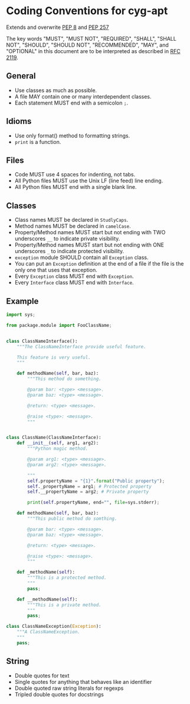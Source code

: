 Coding Conventions for cyg-apt
==============================

Extends and overwrite [PEP 8][] and [PEP 257][]

The key words "MUST", "MUST NOT", "REQUIRED", "SHALL", "SHALL NOT", "SHOULD",
"SHOULD NOT", "RECOMMENDED", "MAY", and "OPTIONAL" in this document are to be
interpreted as described in [RFC 2119][].

[RFC 2119]: http://www.ietf.org/rfc/rfc2119.txt
[PEP 8]: http://www.python.org/dev/peps/pep-0008/
[PEP 257]: http://www.python.org/dev/peps/pep-0257/


General
-------

* Use classes as much as possible.
* A file MAY contain one or many interdependent classes.
* Each statement MUST end with a semicolon `;`.


Idioms
------

* Use only format() method to formatting strings.
* `print` is a function.


Files
-----

* Code MUST use 4 spaces for indenting, not tabs.
* All Python files MUST use the Unix LF (line feed) line ending.
* All Python files MUST end with a single blank line.


Classes
-------

* Class names MUST be declared in `StudlyCaps`.
* Method names MUST be declared in `camelCase`.
* Property/Method names MUST start but not ending with
  TWO underscores `__` to indicate private visibility.
* Property/Method names MUST start but not ending with
  ONE underscores `_` to indicate protected visibility.
* `exception` module SHOULD contain all `Exception` class.
* You can put an `Exception` definition at the end of a file
  if the file is the only one that uses that exception.
* Every `Exception` class MUST end with `Exception`.
* Every `Interface` class MUST end with `Interface`.


Example
-------
```Python
import sys;

from package.module import FooClassName;


class ClassNameInterface():
    """The ClassNameInterface provide useful feature.

    This feature is very useful.
    """

    def methodName(self, bar, baz):
        """This method do something.

        @param bar: <type> <message>.
        @param baz: <type> <message>.

        @return: <type> <message>.

        @raise <type>: <message>.
        """


class ClassName(ClassNameInterface):
    def __init__(self, arg1, arg2):
        """Python magic method.

        @param arg1: <type> <message>.
        @param arg2: <type> <message>.

        """
        self.propertyName = "{1}".format("Public property");
        self._propertyName = arg1; # Protected property
        self.__propertyName = arg2; # Private property

        print(self.propertyName, end="", file=sys.stderr);

    def methodName(self, bar, baz):
        """This public method do somthing.

        @param bar: <type> <message>.
        @param baz: <type> <message>.

        @return: <type> <message>.

        @raise <type>: <message>.
        """

    def _methodName(self):
        """This is a protected method.
        """
        pass;

    def __methodName(self):
        """This is a private method.
        """
        pass;

class ClassNameException(Exception):
    """A ClassNameException.
    """
    pass;

```


String
------

* Double quotes for text
* Single quotes for anything that behaves like an identifier
* Double quoted raw string literals for regexps
* Tripled double quotes for docstrings
